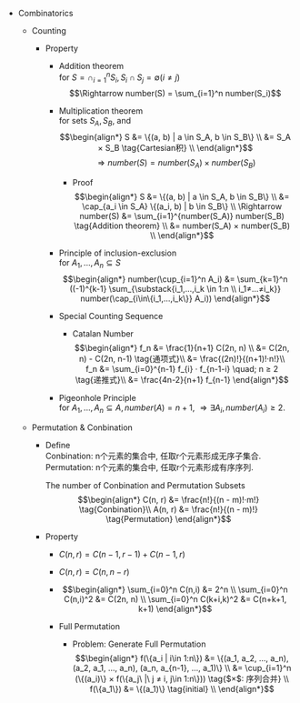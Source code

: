 * Combinatorics
  * Counting

    - Property
      - Addition theorem  
        for $S = \cap_{i=1}^n S_i, S_i \cap S_j = \emptyset (i ≠ j)$
        $$\Rightarrow number(S) = \sum_{i=1}^n number(S_i)$$

      - Multiplication theorem  
        for sets $S_A, S_B$, and
        $$\begin{align*}
          S &= \{(a, b) | a \in S_A, b \in S_B\}  \\
            &= S_A × S_B  \tag{Cartesian积}  \\
        \end{align*}$$
        $$\Rightarrow number(S) = number(S_A) × number(S_B)$$

        - Proof
          $$\begin{align*}
            S 
            &= \{(a, b) | a \in S_A, b \in S_B\}  \\
            &= \cap_{a_i \in S_A} \{(a_i, b) | b \in S_B\}  \\
            \Rightarrow number(S) &= \sum_{i=1}^{number(S_A)} number(S_B)  \tag{Addition theorem}  \\
            &= number(S_A) × number(S_B)  \\
          \end{align*}$$

      - Principle of inclusion-exclusion  
        for $A_1,...,A_n \subseteq S$
        $$\begin{align*}
          number(\cup_{i=1}^n A_i) &= \sum_{k=1}^n ((-1)^{k-1} \sum_{\substack{i_1,...,i_k \in 1:n \\ i_1≠...≠i_k}} number(\cap_{i\in\{i_1,...,i_k\}} A_i))
        \end{align*}$$


      - Special Counting Sequence
        - Catalan Number
          $$\begin{align*}
            f_n 
            &= \frac{1}{n+1} C(2n, n)  \\
            &= C(2n, n) - C(2n, n-1)   \tag{通项式}\\
            &= \frac{(2n)!}{(n+1)!·n!}\\
          f_n &= \sum_{i=0}^{n-1} f_{i} · f_{n-1-i}  \quad; n ≥ 2  \tag{递推式}\\
            &= \frac{4n-2}{n+1} f_{n-1}
          \end{align*}$$

      - Pigeonhole Principle  
        for $A_1, ..., A_n \subseteq A, number(A) = n + 1$, $\Rightarrow \exists A_i, number(A_i) ≥ 2$.

  * Permutation & Conbination
    - Define  
      Conbination: n个元素的集合中, 任取r个元素形成无序子集合.  
      Permutation: n个元素的集合中, 任取r个元素形成有序序列. 

      The number of Conbination and Permutation Subsets
      $$\begin{align*}
        C(n, r) &= \frac{n!}{(n - m)!·m!}  \tag{Conbination}\\
        A(n, r) &= \frac{n!}{(n - m)!}  \tag{Permutation}
      \end{align*}$$

    - Property
      - $C(n,r) = C(n-1,r-1) + C(n-1,r)$
      - $C(n,r) = C(n,n-r)$
      - 
        $$\begin{align*}
          \sum_{i=0}^n C(n,i) &= 2^n  \\
          \sum_{i=0}^n C(n,i)^2 &= C(2n, n)  \\
          \sum_{i=0}^n C(k+i,k)^2 &= C(n+k+1, k+1) 
        \end{align*}$$

      - Full Permutation
        - Problem: Generate Full Permutation
          $$\begin{align*}
            f(\{a_i | i\in 1:n\}) 
            &= \{(a_1, a_2, ..., a_n), (a_2, a_1, ..., a_n), (a_n, a_{n-1}, ..., a_1)\}  \\
            &= \cup_{i=1}^n (\{(a_i)\} × f(\{a_j\ |\ j ≠ i, j\in 1:n\}))  \tag{$×$: 序列合并}  \\
            f(\{a_1\}) &= \{(a_1)\}  \tag{initial}  \\
          \end{align*}$$
